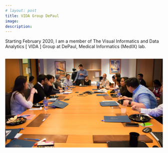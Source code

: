 ```yaml
---
# layout: post
title: VIDA Group DePaul
image: 
description:
---
```

Starting February 2020, I am a member of The Visual Informatics and Data Analytics [ VIDA ] Group at DePaul, Medical Informatics (MedIX) lab.

<br>
 <a href="http://facweb.cs.depaul.edu/research/vc/">
    <img class="img-fluid" src="assets/img/posts/medix.jpg" />
</a>


  
